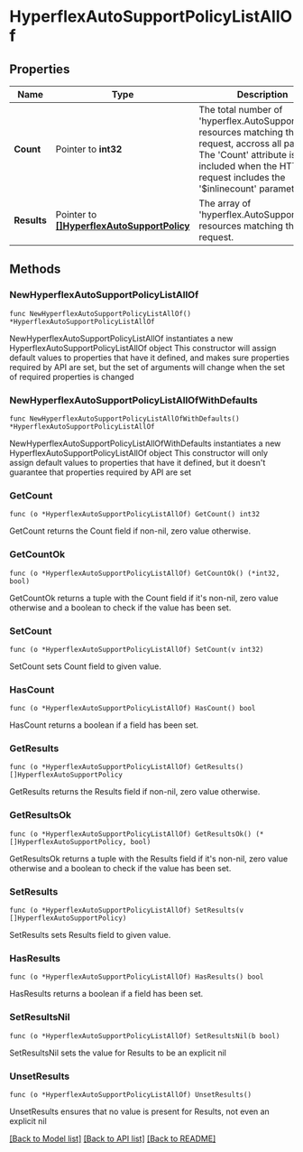 # HyperflexAutoSupportPolicyListAllOf

## Properties

Name | Type | Description | Notes
------------ | ------------- | ------------- | -------------
**Count** | Pointer to **int32** | The total number of &#39;hyperflex.AutoSupportPolicy&#39; resources matching the request, accross all pages. The &#39;Count&#39; attribute is included when the HTTP GET request includes the &#39;$inlinecount&#39; parameter. | [optional] 
**Results** | Pointer to [**[]HyperflexAutoSupportPolicy**](hyperflex.AutoSupportPolicy.md) | The array of &#39;hyperflex.AutoSupportPolicy&#39; resources matching the request. | [optional] 

## Methods

### NewHyperflexAutoSupportPolicyListAllOf

`func NewHyperflexAutoSupportPolicyListAllOf() *HyperflexAutoSupportPolicyListAllOf`

NewHyperflexAutoSupportPolicyListAllOf instantiates a new HyperflexAutoSupportPolicyListAllOf object
This constructor will assign default values to properties that have it defined,
and makes sure properties required by API are set, but the set of arguments
will change when the set of required properties is changed

### NewHyperflexAutoSupportPolicyListAllOfWithDefaults

`func NewHyperflexAutoSupportPolicyListAllOfWithDefaults() *HyperflexAutoSupportPolicyListAllOf`

NewHyperflexAutoSupportPolicyListAllOfWithDefaults instantiates a new HyperflexAutoSupportPolicyListAllOf object
This constructor will only assign default values to properties that have it defined,
but it doesn't guarantee that properties required by API are set

### GetCount

`func (o *HyperflexAutoSupportPolicyListAllOf) GetCount() int32`

GetCount returns the Count field if non-nil, zero value otherwise.

### GetCountOk

`func (o *HyperflexAutoSupportPolicyListAllOf) GetCountOk() (*int32, bool)`

GetCountOk returns a tuple with the Count field if it's non-nil, zero value otherwise
and a boolean to check if the value has been set.

### SetCount

`func (o *HyperflexAutoSupportPolicyListAllOf) SetCount(v int32)`

SetCount sets Count field to given value.

### HasCount

`func (o *HyperflexAutoSupportPolicyListAllOf) HasCount() bool`

HasCount returns a boolean if a field has been set.

### GetResults

`func (o *HyperflexAutoSupportPolicyListAllOf) GetResults() []HyperflexAutoSupportPolicy`

GetResults returns the Results field if non-nil, zero value otherwise.

### GetResultsOk

`func (o *HyperflexAutoSupportPolicyListAllOf) GetResultsOk() (*[]HyperflexAutoSupportPolicy, bool)`

GetResultsOk returns a tuple with the Results field if it's non-nil, zero value otherwise
and a boolean to check if the value has been set.

### SetResults

`func (o *HyperflexAutoSupportPolicyListAllOf) SetResults(v []HyperflexAutoSupportPolicy)`

SetResults sets Results field to given value.

### HasResults

`func (o *HyperflexAutoSupportPolicyListAllOf) HasResults() bool`

HasResults returns a boolean if a field has been set.

### SetResultsNil

`func (o *HyperflexAutoSupportPolicyListAllOf) SetResultsNil(b bool)`

 SetResultsNil sets the value for Results to be an explicit nil

### UnsetResults
`func (o *HyperflexAutoSupportPolicyListAllOf) UnsetResults()`

UnsetResults ensures that no value is present for Results, not even an explicit nil

[[Back to Model list]](../README.md#documentation-for-models) [[Back to API list]](../README.md#documentation-for-api-endpoints) [[Back to README]](../README.md)


